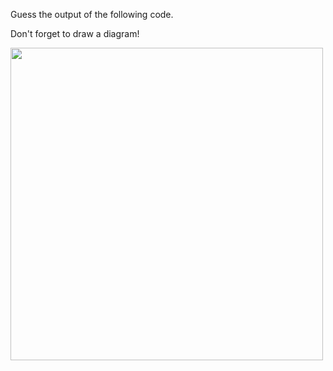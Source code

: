 Guess the output of the following code.

Don't forget to draw a diagram!

<img src="https://raw.githubusercontent.com/McLarenCollege/foundations_public/main/logical-operators-revision-guess-output-1.png" width=500 />
